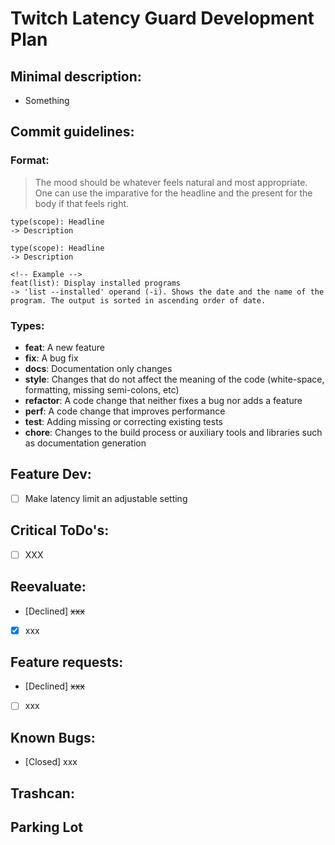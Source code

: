 # Twitch Latency Guard Development Plan

## Minimal description:
 - Something

## Commit guidelines:
### Format:
> The mood should be whatever feels natural and most appropriate. One can use the imparative for the headline and the present for the body if that feels right.
```Git
type(scope): Headline
-> Description

type(scope): Headline
-> Description

<!-- Example -->
feat(list): Display installed programs
-> 'list --installed' operand (-i). Shows the date and the name of the program. The output is sorted in ascending order of date.
```

### Types:
* **feat**: A new feature
* **fix**: A bug fix
* **docs**: Documentation only changes
* **style**: Changes that do not affect the meaning of the code (white-space, formatting, missing
semi-colons, etc)
* **refactor**: A code change that neither fixes a bug nor adds a feature
* **perf**: A code change that improves performance
* **test**: Adding missing or correcting existing tests
* **chore**: Changes to the build process or auxiliary tools and libraries such as documentation
generation


## Feature Dev:
- [ ] Make latency limit an adjustable setting 



## Critical ToDo's:
- [ ] XXX



## Reevaluate:
- [Declined] ~~xxx~~
- [x] xxx


## Feature requests:
- [Declined] ~~xxx~~
- [ ] xxx


## Known Bugs:
- [Closed] xxx


## Trashcan:
<!-- code -->


## Parking Lot
<!-- code -->